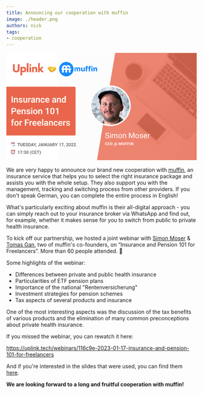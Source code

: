 ```yaml
---
title: Announcing our cooperation with muffin
image: ./header.png
authors: nick
tags:
- cooperation
---
```


![](header.png)

We are very happy to announce our brand new cooperation with [muffin](https://www.getmuffin.de/), an insurance service that helps you to select the right insurance package and assists you with the whole setup. They also support you with the management, tracking and switching process from other providers. If you don't speak German, you can complete the entire process in English!

<!--truncate-->

What's particularly exciting about muffin is their all-digital approach - you can simply reach out to your insurance broker via WhatsApp and find out, for example, whether it makes sense for you to switch from public to private health insurance.

To kick off our partnership, we hosted a joint webinar with [Simon Moser](https://www.linkedin.com/in/moser-simon/) & [Tomas Gan](https://www.linkedin.com/in/tomas-gan/), two of muffin's co-founders, on “Insurance and Pension 101 for Freelancers”. More than 60 people attended. 🙌

Some highlights of the webinar:

- Differences between private and public health insurance
- Particularities of ETF pension plans
- Importance of the national "Rentenversicherung"
- Investment strategies for pension schemes
- Tax aspects of several products and insurance

One of the most interesting aspects was the discussion of the tax benefits of various products and the elimination of many common preconceptions about private health insurance.

If you missed the webinar, you can rewatch it here:

<Embed>https://uplink.tech/webinars/116c9e-2023-01-17-insurance-and-pension-101-for-freelancers</Embed>

And if you're interested in the slides that were used, you can find them [here](https://drive.google.com/file/d/1vNt-kayGLiOsJgFhcrMdAhQdqzJkKqOt/view?usp=sharing).

**We are looking forward to a long and fruitful cooperation with muffin!**
